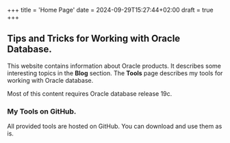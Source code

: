 +++
title = 'Home Page'
date = 2024-09-29T15:27:44+02:00
draft = true
+++

## Tips and Tricks for Working with Oracle Database.

This website contains information about Oracle products. It describes some 
interesting topics in the **Blog** section. The **Tools** page describes
my tools for working with Oracle database.

Most of this content requires Oracle database release 19c.

### My Tools on GitHub.

All provided tools are hosted on GitHub. You can download and use them as is.
